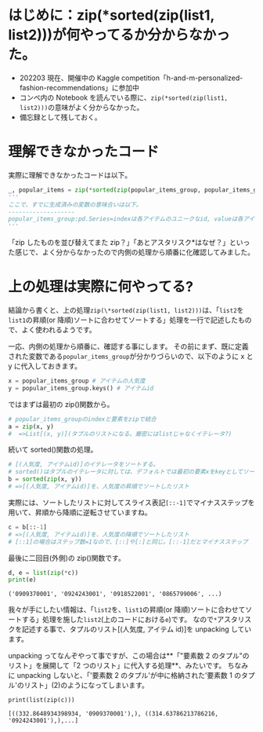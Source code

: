 # はじめに：zip(\*sorted(zip(list1, list2)))が何やってるか分からなかった。

- 202203 現在、開催中の Kaggle competition「h-and-m-personalized-fashion-recommendations」に参加中
- コンペ内の Notebook を読んでいる際に、`zip(*sorted(zip(list1, list2)))`の意味がよく分からなかった。
- 備忘録として残しておく。

# 理解できなかったコード

実際に理解できなかったコードは以下。

```python
_, popular_items = zip(*sorted(zip(popular_items_group, popular_items_group.keys()))[::-1])
'''
ここで、すでに生成済みの変数の意味合いは以下。
-------------------
popular_items_group:pd.Series=indexは各アイテムのユニークなid, valueは各アイテムの人気度合いを表す指標。
'''
```

「zip したものを並び替えてまた zip？」「あとアスタリスク\*はなぜ？」といった感じで、よく分からなかったので内側の処理から順番に化確認してみました。

# 上の処理は実際に何やってる?

結論から書くと、上の処理`zip(\*sorted(zip(list1, list2)))`は、「`list2`を`list1`の昇順(or 降順)ソートに合わせてソートする」処理を一行で記述したもので、よく使われるようです。

一応、内側の処理から順番に、確認する事にします。
その前にまず、既に定義された変数である`popular_items_group`が分かりづらいので、以下のように x と y に代入しておきます。

```python
x = popular_items_group # アイテムの人気度
y = popular_items_group.keys() # アイテムid
```

ではまずは最初の zip()関数から。

```python
# popular_items_groupのindexと要素をzipで結合
a = zip(x, y)
#  =>List[(x, y)](タプルのリストになる。厳密にはlistじゃなくイテレータ?)
```

続いて sorted()関数の処理。

```python
# [(人気度, アイテムid)]のイテレータをソートする。
# sorted()はタプルのイテレータに対しては、デフォルトでは最初の要素xをkeyとしてソートする。
b = sorted(zip(x, y))
# =>[(人気度, アイテムid)]を、人気度の昇順でソートしたリスト
```

実際には、ソートしたリストに対してスライス表記`[::-1]`でマイナスステップを用いて、昇順から降順に逆転させていますね。

```python
c = b[::-1]
# =>[(人気度, アイテムid)]を、人気度の降順でソートしたリスト
# [::1]の場合はステップ数=1なので、[::]や[:]と同じ。[::-1]だとマイナスステップ
```

最後に二回目(外側)の zip()関数です。

```python
d, e = list(zip(*c))
print(e)
```

```
('0909370001', '0924243001', '0918522001', '0865799006', ...)
```

我々が手にしたい情報は、「`list2`を、`list1`の昇順(or 降順)ソートに合わせてソートする」処理を施した`list2`(上のコードにおける`e`)です。
なので`*`アスタリスクを記述する事で、タプルのリスト[(人気度, アイテム id)]を unpacking しています。

unpacking ってなんぞやって事ですが、この場合は**「"要素数 2 のタプル"のリスト」を展開して「2 つのリスト」に代入する処理**、みたいです。
ちなみに unpacking しないと、「'要素数 2 のタプル'が中に格納された'要素数 1 のタプル'のリスト」(2)のようになってしまいます。

```
print(list(zip(c)))
```

```
[((332.8648934398934, '0909370001'),), ((314.63786213786216, '0924243001'),),...]
```
